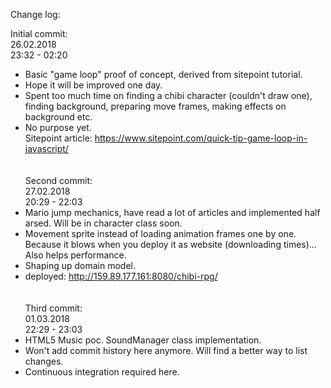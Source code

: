 Change log:

Initial commit:<br />
26.02.2018<br />
23:32 - 02:20<br />
- Basic "game loop" proof of concept, derived from sitepoint tutorial. <br />
- Hope it will be improved one day. <br />
- Spent too much time on finding a chibi character (couldn't draw one), finding background, preparing move frames, making effects on background etc. <br />
- No purpose yet.<br />
Sitepoint article: https://www.sitepoint.com/quick-tip-game-loop-in-javascript/<br />
<br /><br />
Second commit:<br />
27.02.2018<br />
20:29 - 22:03 <br/> 
- Mario jump mechanics, have read a lot of articles and implemented half arsed. Will be in character class soon.<br/>
- Movement sprite instead of loading animation frames one by one. Because it blows when you deploy it as website (downloading times)... Also helps performance.<br/>
- Shaping up domain model.<br/>
- deployed: http://159.89.177.161:8080/chibi-rpg/ <br/>
<br /><br />
Third commit:<br />
01.03.2018<br />
22:29 - 23:03 <br/> 
- HTML5 Music poc. SoundManager class implementation.
- Won't add commit history here anymore. Will find a better way to list changes.
- Continuous integration required here.
